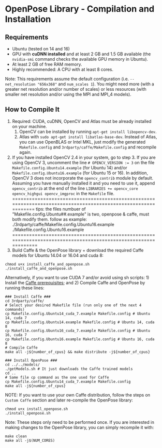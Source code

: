 OpenPose Library - Compilation and Installation
====================================

## Requirements
- Ubuntu (tested on 14 and 16)
- GPU with **cuDNN installed** and at least 2 GB and 1.5 GB available (the `nvidia-smi` command checks the available GPU memory in Ubuntu).
- At least 2 GB of free RAM memory.
- Highly recommended: A CPU with at least 8 cores. 

Note: This requirements assume the default configuration (i.e. `--net_resolution "656x368"` and `num_scales 1`). You might need more (with a greater net resolution and/or number of scales) or less resources (with smaller net resolution and/or using the MPI and MPI_4 models).

## How to Compile It
1. Required: CUDA, cuDNN, OpenCV and Atlas must be already installed on your machine.
    1. OpenCV can be installed by running `apt-get install libopencv-dev`.
    2. Atlas with `sudo apt-get install libatlas-base-dev`. Instead of Atlas, you can use OpenBLAS or Intel MKL, just modify the generated `Makefile.config` and `3rdparty/caffe/Makefile.config` and recompile again.
2. If you have installed OpenCV 2.4 in your system, go to step 3. If you are using OpenCV 3, uncomment the line `# OPENCV_VERSION := 3` on the file `Makefile.config.Ubuntu14.example` (for Ubuntu 14) and/or `Makefile.config.Ubuntu16.example` (for Ubuntu 15 or 16). In addition, OpenCV 3 does not incorporate the `opencv_contrib` module by default. Assuming you have manually installed it and you need to use it, append `opencv_contrib` at the end of the line `LIBRARIES += opencv_core opencv_highgui opencv_imgproc` in the `Makefile` file.
==============================================================================================================
tips: the files numbuer of "Makefile.config.Ubuntu##.example" is two, openpose & caffe, must both modify them. follow as example:
./3rdparty/caffe/Makefile.config.Ubuntu16.example
./Makefile.config.Ubuntu16.example
===============================================================================================================
3. Build Caffe & the OpenPose library + download the required Caffe models for Ubuntu 14.04 or 16.04 and cuda 8:
```
chmod u+x install_caffe_and_openpose.sh
./install_caffe_and_openpose.sh
```

Alternatively, if you want to use CUDA 7 and/or avoid using sh scripts: 1) Install the [Caffe prerequisites](http://caffe.berkeleyvision.org/installation.html); and 2) Compile Caffe and OpenPose by running these lines:
```
### Install Caffe ###
cd 3rdparty/caffe/
# Select your desired Makefile file (run only one of the next 4 commands)
cp Makefile.config.Ubuntu14_cuda_7.example Makefile.config # Ubuntu 14, cuda 7
cp Makefile.config.Ubuntu14.example Makefile.config # Ubuntu 14, cuda 8
cp Makefile.config.Ubuntu16_cuda_7.example Makefile.config # Ubuntu 16, cuda 7
cp Makefile.config.Ubuntu16.example Makefile.config # Ubuntu 16, cuda 8
# Compile Caffe
make all -j${number_of_cpus} && make distribute -j${number_of_cpus}

### Install OpenPose ###
cd ../../models/
./getModels.sh # It just downloads the Caffe trained models
cd ..
# Same file cp command as the one used for Caffe
cp Makefile.config.Ubuntu14_cuda_7.example Makefile.config
make all -j${number_of_cpus}
```

NOTE: If you want to use your own Caffe distribution, follow the steps on `Custom Caffe` section and later re-compile the OpenPose library:
```
chmod u+x install_openpose.sh
./install_openpose.sh
```
Note: These steps only need to be performed once. If you are interested in making changes to the OpenPose library, you can simply recompile it with:
```
make clean
make all -j$(NUM_CORES)
```
